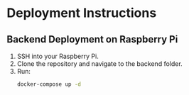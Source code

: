 # Deployment Instructions

## Backend Deployment on Raspberry Pi
1. SSH into your Raspberry Pi.
2. Clone the repository and navigate to the backend folder.
3. Run:
   ```bash
   docker-compose up -d